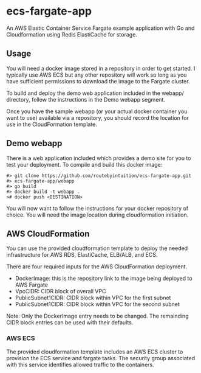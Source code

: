# ecs-fargate-app

An AWS Elastic Container Service Fargate example application with Go and Cloudformation using Redis ElastiCache for storage.

## Usage

You will need a docker image stored in a repository in order to get started. I typically use AWS ECS but any other repository will work so long as you have
sufficient permissions to download the image to the Fargate cluster.

To build and deploy the demo web application included in the webapp/ directory, follow the instructions in the Demo webapp segment.

Once you have the sample webapp (or your actual docker container you want to use) available via a repository, you should record the location for use in the CloudFormation template.

## Demo webapp

There is a web application included which provides a demo site for you to test your deployment. To compile and build this docker image:

    #> git clone https://github.com/routebyintuition/ecs-fargate-app.git
    #> ecs-fargate-app/webapp
    #> go build
    #> docker build -t webapp .
    ># docker push <DESTINATION>

You will now want to follow the instructions for your docker repository of choice. You will need the image location during cloudformation initiation.

## AWS CloudFormation

You can use the provided cloudformation template to deploy the needed infrastructure for AWS RDS, ElastiCache, ELB/ALB, and ECS.

There are four required inputs for the AWS CloudFormation deployment.

* DockerImage: this is the repository link to the image being deployed to AWS Fargate
* VpcCIDR: CIDR block of overall VPC
* PublicSubnet1CIDR: CIDR block within VPC for the first subnet
* PublicSubnet1CIDR: CIDR block within VPC for the second subnet

Note: Only the DockerImage entry needs to be changed. The remainding CIDR block entries can be used with their defaults.

### AWS ECS

The provided cloudformation template includes an AWS ECS cluster to provision the ECS service and fargate tasks. The security group associated with this service identifies allowed traffic to the containers.

